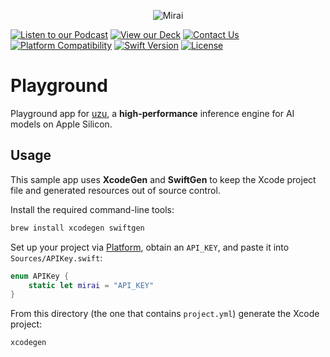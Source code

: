 <p align="center">
  <picture>
    <img alt="Mirai" src="https://artifacts.trymirai.com/social/github/header.jpg" style="max-width: 100%;">
  </picture>
</p>

<a href="https://notebooklm.google.com/notebook/5851ef05-463e-4d30-bd9b-01f7668e8f8f/audio"><img src="https://img.shields.io/badge/Listen-Podcast-red" alt="Listen to our Podcast"></a>
<a href="https://docsend.com/view/x87pcxrnqutb9k2q"><img src="https://img.shields.io/badge/View-Our%20Deck-green" alt="View our Deck"></a>
<a href="mailto:alexey@getmirai.co,dima@getmirai.co,aleksei@getmirai.co?subject=Interested%20in%20Mirai"><img src="https://img.shields.io/badge/Contact%20Us-Email-blue" alt="Contact Us"></a>
[![Platform Compatibility](https://img.shields.io/badge/Platforms-Apple-brightgreen)](https://swift.org/platforms/)
[![Swift Version](https://img.shields.io/badge/Swift-5.9-orange)](https://swift.org)
[![License](https://img.shields.io/badge/License-MIT-blue)](LICENSE)

# Playground

Playground app for [uzu](https://github.com/trymirai/uzu), a **high-performance** inference engine for AI models on Apple Silicon.

## Usage

This sample app uses **XcodeGen** and **SwiftGen** to keep the Xcode project file and generated resources out of source control.

Install the required command-line tools:

```bash
brew install xcodegen swiftgen
```

Set up your project via [Platform](https://platform.trymirai.com), obtain an `API_KEY`, and paste it into `Sources/APIKey.swift`:

```swift
enum APIKey {
    static let mirai = "API_KEY"
}
```

From this directory (the one that contains `project.yml`) generate the Xcode project:

```bash
xcodegen
```

